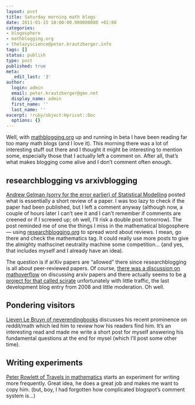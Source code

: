 ```yaml
---
layout: post
title: Saturday morning math blogs
date: 2011-01-15 10:00:00.000000000 +01:00
categories:
- blogosphere
- mathblogging.org
- thelazyscience@peter.krautzberger.info
tags: []
status: publish
type: post
published: true
meta:
  _edit_last: '3'
author:
  login: admin
  email: peter.krautzberger@gmx.net
  display_name: admin
  first_name: ''
  last_name: ''
excerpt: !ruby/object:Hpricot::Doc
  options: {}
---
```


Well, with [mathblogging.org](http://www.mathblogging.org) up and running in beta I have been reading far too many math blogs (and I love it). This morning there was a lot of interesting stuff out there and I thought it might be interesting to mention some, especially those that I actually left a comment on. After all, that’s what makes blogging come alive and I don’t comment often enough.

## researchblogging vs arxivblogging

[Andrew Gelman (sorry for the error earlier) of Statistical Modelling](http://www.stat.columbia.edu/~cook/movabletype/archives/2011/01/regression_disc.html "...") posted what is essentially a short review of a paper. I was too lazy to check if the paper had been published, but I left a comment anyway (although now, a couple of hours later I can’t see it and I can’t remember if comments are creened or if I screwed up; oh well, I’ll risk a double post tomorrow). The post reminded me of one the things I miss in the mathematical blogosphere — using [researchblogging.org](http://researchblogging.org) to spread word about reviews. I mean, go there and check the mathematics tag. It could really use more posts to give the almighty mathscinet neutrality machine some competition… (and yes, that includes myself and I already have an idea).

The question is if arXiv papers are “allowed” there since researchblogging is all about peer-reviewed papers. Of course, [there was a discussion on mathoverflow](http://mathoverflow.net/questions/51056/is-there-a-place-where-people-discuss-arxiv-org-papers) on discussing arxiv papers and there actually seems to be [a project for that called scirate](http://scirate.com/) unfortunately with little traffic, the last development blog entry from 2008 and little moderation. Oh well.

## Pondering visitors

[Lieven Le Bruyn of neverendingbooks](http://www.neverendingbooks.org/index.php/the-reddit-aftereffect.html) discusses his recent prominence on reddit/math which led him to review how his readers find him. It’s an interesting read and made me write a short post for myself answering his fundamental questions at the end for mysel (which I’ll post some other time).

## Writing experiments

[Peter Rowlett of Travels in mathematics](http://travelsinamathematicalworld.blogspot.com/2011/01/400-words-in-30-minutes-on-chaos-and.html) starts an experiment for writing more frequently. Great idea, he does a great job and makes me want to copy him. (but, boy, I had forgotten how complicated blogspot’s comment system is…)